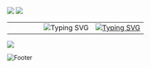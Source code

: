 
<img src="https://capsule-render.vercel.app/api?type=rounded&color=7BD1D2&height=100&section=header&text=%E2%8A%B1My%20GitHub%20Profile%E2%8A%B0%20&fontSize=30&fontColor=FFFFFF&fontAlign=50" />


<img src="https://capsule-render.vercel.app/api?type=venom&color=ECEFF1&height=200&section=header&text=Hwang%20hye%20won&fontSize=70"/>



<table>
  <tr>
    <td>&nbsp;&nbsp;&nbsp;&nbsp;&nbsp;&nbsp;&nbsp;&nbsp;&nbsp;&nbsp;&nbsp;&nbsp;&nbsp;&nbsp;&nbsp;&nbsp;&nbsp;&nbsp;<img src="https://readme-typing-svg.demolab.com/?lines=1;" alt="Typing SVG" /></td>
    <td align="center">
      <a href="https://git.io/typing-svg">
        <img src="https://readme-typing-svg.demolab.com/?lines=Hello,+World!;" alt="Typing SVG" />
      </a>
    </td>
  </tr>
</table>


<img src="https://img.shields.io/badge/spring-263238.svg?style=for-the-badge&logo=spring&logoColor=6DB33F" />



![Footer](https://capsule-render.vercel.app/api?type=waving&color=0:ECEFF1,100:7BD1D2&height=200&section=footer)
